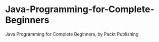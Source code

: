 # Java-Programming-for-Complete-Beginners
Java Programming for Complete Beginners, by Packt Publishing
